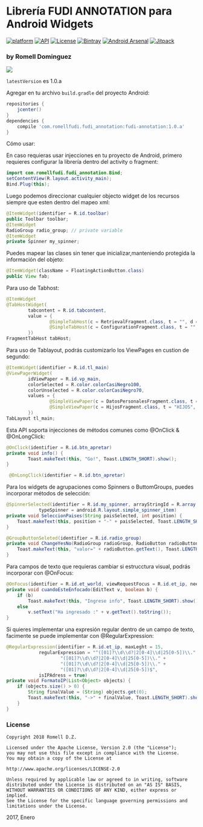 # Librería FUDI ANNOTATION para Android Widgets 

 [![platform](https://img.shields.io/badge/platform-android-brightgreen.svg)](https://developer.android.com/index.html)
 [![API](https://img.shields.io/badge/API-17%2B-brightgreen.svg?style=flat)](https://android-arsenal.com/api?level=17)
 [![License](https://img.shields.io/badge/license-Apache%202.0-blue.svg)](https://github.com/romellfudi/FudiAnnotation/blob/master/LICENSE)
 [![Bintray](https://img.shields.io/bintray/v/romllz489/maven/fudi-annotation.svg)](https://bintray.com/romllz489/maven/fudi-annotation)
 [![Android Arsenal]( https://img.shields.io/badge/Android%20Arsenal-Romell%20Dom%C3%ADnguez-green.svg?style=flat )]( https://android-arsenal.com/details/1/7115 )
 [![Jitpack](https://jitpack.io/v/romellfudi/FudiAnnotation.svg)](https://jitpack.io/#romellfudi/FudiAnnotation)

### by Romell Dominguez
[![](snapshot/icono.png)](https://www.romellfudi.com/)

`latestVersion` es 1.0.a

Agregar en tu archivo `build.gradle` del proyecto Android:

```gradle
repositories {
    jcenter()
}
dependencies {
    compile 'com.romellfudi.fudi_annotation:fudi-annotation:1.0.a'
}
```

Cómo usar:

En caso requieras usar injecciones en tu proyecto de Android, primero requieres configurar la librería dentro del activity o fragment:
```java
import com.romellfudi.fudi_annotation.Bind;
setContentView(R.layout.activity_main);
Bind.Plug(this);
```
Luego podemos direccionar cualquier objecto widget de los recursos siempre que esten dentro del mapeo xml:
```java
@ItemWidget(identifier = R.id.toolbar)
public Toolbar toolbar;
@ItemWidget
RadioGroup radio_group; // private variable
@ItemWidget
private Spinner my_spinner;
```
Puedes mapear las clases sin tener que inicializar,manteniendo protegida la información del objeto:
```java
@ItemWidget(className = FloatingActionButton.class)
public View fab;
```
Para uso de Tabhost:
```java
@ItemWidget
@TabHostWidget(
        tabcontent = R.id.tabcontent,
        value = {
                @SimpleTabHost(c = RetrievalFragment.class, t = "", d = R.drawable.buscar_cliente_icon),
                @SimpleTabHost(c = ConfigurationFragment.class, t = "", d = R.drawable.config_icon)
        })
FragmentTabHost tabHost;
```
Para uso de Tablayout, podrás customizarlo los ViewPages en custion de segundo:
```java
@ItemWidget(identifier = R.id.tl_main)
@ViewPagerWidget(
        idViewPaper = R.id.vp_main,
        colorSelected = R.color.colorCasiNegro100,
        colorUnselected = R.color.colorCasiNegro70,
        values = {
                @SimpleViewPaper(c = DatosPersonalesFragment.class, t = "DATOS PERSONALES", d = R.drawable.ic_datos_personales_50dp),
                @SimpleViewPaper(c = HijosFragment.class, t = "HIJOS", d = R.drawable.ic_child_friendly_black_24dp)
        })
TabLayout tl_main;
```

Esta API soporta injecciones de métodos comunes como @OnClick & @OnLongClick:
```java
@OnClick(identifier = R.id.btn_apretar)
private void info() {
        Toast.makeText(this, "Go!", Toast.LENGTH_SHORT).show();
}
```
```java
 @OnLongClick(identifier = R.id.btn_apretar)
```

Para los widgets de agrupaciones como Spinners o ButtomGroups, puedes incorporar métodos de selección:
```java
@SpinnerSelected(identifier = R.id.my_spinner, arrayStringId = R.array.lista_pais,
            typeSpinner = android.R.layout.simple_spinner_item)
private void SeleccionPaises(String paisSelected, int position) {
    Toast.makeText(this, position + "-" + paisSelected, Toast.LENGTH_SHORT).show();
}

@GroupButtonSeleted(identifier = R.id.radio_group)
private void ChangeYesNo(RadioGroup radioGroup, RadioButton radioButton) {
    Toast.makeText(this, "valor=" + radioButton.getText(), Toast.LENGTH_SHORT).show();
}
```
Para campos de texto que requieras cambiar si estrucctura visual, podrás incorporar con @OnFocus:
```java
@OnFocus(identifier = R.id.et_world, viewRequestFocus = R.id.et_ip, needParameters = true)
private void cuandoEsteEnfocado(EditText v, boolean b) {
    if (b)
        Toast.makeText(this, "Ingrese info", Toast.LENGTH_SHORT).show();
    else
        v.setText("Ha ingresado :" + v.getText().toString());
}
```
Si quieres implementar una  expresión regular dentro de un campo de texto, facimente se puede implementar con @RegularExpression:
```java
@RegularExpression(identifier = R.id.et_ip, maxLeght = 15,
            regularExpression = "^([01]?\\d\\d?|2[0-4]\\d|25[0-5])\\." +
                    "([01]?\\d\\d?|2[0-4]\\d|25[0-5])\\." +
                    "([01]?\\d\\d?|2[0-4]\\d|25[0-5])\\." +
                    "([01]?\\d\\d?|2[0-4]\\d|25[0-5])$",
            isIPAdress = true)
private void FormatoIP(List<Object> objects) {
    if (objects.size() > 0) {
        String finalValue = (String) objects.get(0);
        Toast.makeText(this, "->" + finalValue, Toast.LENGTH_SHORT).show();
    }
}
```

### License
```
Copyright 2018 Romell D.Z.

Licensed under the Apache License, Version 2.0 (the "License");
you may not use this file except in compliance with the License.
You may obtain a copy of the License at

http://www.apache.org/licenses/LICENSE-2.0

Unless required by applicable law or agreed to in writing, software
distributed under the License is distributed on an "AS IS" BASIS,
WITHOUT WARRANTIES OR CONDITIONS OF ANY KIND, either express or implied.
See the License for the specific language governing permissions and
limitations under the License.
```

2017, Enero

<style>
img[src*='#center'] { 
    width:500px;
    display: block;
    margin: auto;
}
img[src*='#gif'] { 
    width:200px;
    display: block;
    margin: auto;
}
</style>